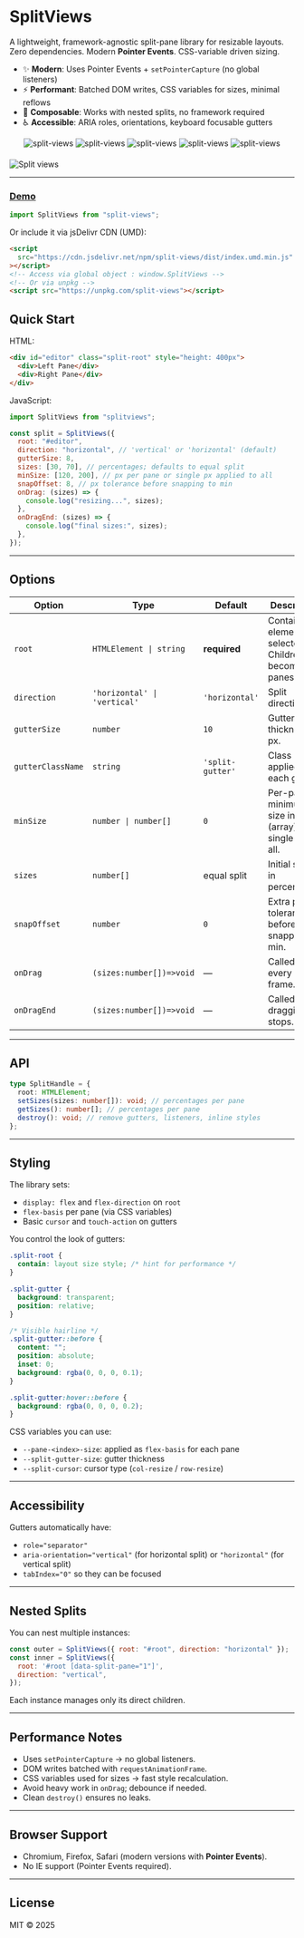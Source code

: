# SplitViews

A lightweight, framework-agnostic split-pane library for resizable layouts.\
Zero dependencies. Modern **Pointer Events**. CSS-variable driven sizing.

- ✨ **Modern**: Uses Pointer Events + `setPointerCapture` (no global listeners)
- ⚡ **Performant**: Batched DOM writes, CSS variables for sizes, minimal
  reflows
- 🧩 **Composable**: Works with nested splits, no framework required
- ♿ **Accessible**: ARIA roles, orientations, keyboard focusable gutters

<div align="center" style="width:100%; text-align:center; margin-bottom:20px;">
  <img src="https://badgen.net/bundlephobia/minzip/split-views" alt="split-views" />
  <img src="https://badgen.net/bundlephobia/dependency-count/split-views" alt="split-views" />
  <img src="https://badgen.net/npm/v/split-views" alt="split-views" />
  <img src="https://badgen.net/npm/dt/split-views" alt="split-views" />
  <img src="https://data.jsdelivr.com/v1/package/npm/split-views/badge" alt="split-views"/>
</div>

![Split views](https://i.ibb.co/0h4gVd5/split-views.gif)

<hr />

### [Demo](https://wutility.github.io/split-views)

```js
import SplitViews from "split-views";
```

Or include it via jsDelivr CDN (UMD):

```html
<script
  src="https://cdn.jsdelivr.net/npm/split-views/dist/index.umd.min.js"
></script>
<!-- Access via global object : window.SplitViews -->
<!-- Or via unpkg -->
<script src="https://unpkg.com/split-views"></script>
```

## Quick Start

HTML:

```html
<div id="editor" class="split-root" style="height: 400px">
  <div>Left Pane</div>
  <div>Right Pane</div>
</div>
```

JavaScript:

```js
import SplitViews from "splitviews";

const split = SplitViews({
  root: "#editor",
  direction: "horizontal", // 'vertical' or 'horizontal' (default)
  gutterSize: 8,
  sizes: [30, 70], // percentages; defaults to equal split
  minSize: [120, 200], // px per pane or single px applied to all
  snapOffset: 8, // px tolerance before snapping to min
  onDrag: (sizes) => {
    console.log("resizing...", sizes);
  },
  onDragEnd: (sizes) => {
    console.log("final sizes:", sizes);
  },
});
```

---

## Options

| Option            | Type                         | Default          | Description                                               |
| ----------------- | ---------------------------- | ---------------- | --------------------------------------------------------- |
| `root`            | `HTMLElement \| string`      | **required**     | Container element or selector. Children become panes.     |
| `direction`       | `'horizontal' \| 'vertical'` | `'horizontal'`   | Split direction.                                          |
| `gutterSize`      | `number`                     | `10`             | Gutter thickness in px.                                   |
| `gutterClassName` | `string`                     | `'split-gutter'` | Class applied to each gutter.                             |
| `minSize`         | `number \| number[]`         | `0`              | Per-pane minimum size in px (array) or single px for all. |
| `sizes`           | `number[]`                   | equal split      | Initial sizes in percentages.                             |
| `snapOffset`      | `number`                     | `0`              | Extra px tolerance before snapping to min.                |
| `onDrag`          | `(sizes:number[])=>void`     | —                | Called on every drag frame.                               |
| `onDragEnd`       | `(sizes:number[])=>void`     | —                | Called when dragging stops.                               |

---

## API

```ts
type SplitHandle = {
  root: HTMLElement;
  setSizes(sizes: number[]): void; // percentages per pane
  getSizes(): number[]; // percentages per pane
  destroy(): void; // remove gutters, listeners, inline styles
};
```

---

## Styling

The library sets:

- `display: flex` and `flex-direction` on `root`
- `flex-basis` per pane (via CSS variables)
- Basic `cursor` and `touch-action` on gutters

You control the look of gutters:

```css
.split-root {
  contain: layout size style; /* hint for performance */
}

.split-gutter {
  background: transparent;
  position: relative;
}

/* Visible hairline */
.split-gutter::before {
  content: "";
  position: absolute;
  inset: 0;
  background: rgba(0, 0, 0, 0.1);
}

.split-gutter:hover::before {
  background: rgba(0, 0, 0, 0.2);
}
```

CSS variables you can use:

- `--pane-<index>-size`: applied as `flex-basis` for each pane
- `--split-gutter-size`: gutter thickness
- `--split-cursor`: cursor type (`col-resize` / `row-resize`)

---

## Accessibility

Gutters automatically have:

- `role="separator"`
- `aria-orientation="vertical"` (for horizontal split) or `"horizontal"` (for
  vertical split)
- `tabIndex="0"` so they can be focused

---

## Nested Splits

You can nest multiple instances:

```js
const outer = SplitViews({ root: "#root", direction: "horizontal" });
const inner = SplitViews({
  root: '#root [data-split-pane="1"]',
  direction: "vertical",
});
```

Each instance manages only its direct children.

---

## Performance Notes

- Uses `setPointerCapture` → no global listeners.
- DOM writes batched with `requestAnimationFrame`.
- CSS variables used for sizes → fast style recalculation.
- Avoid heavy work in `onDrag`; debounce if needed.
- Clean `destroy()` ensures no leaks.

---

## Browser Support

- Chromium, Firefox, Safari (modern versions with **Pointer Events**).
- No IE support (Pointer Events required).

---

## License

MIT © 2025
